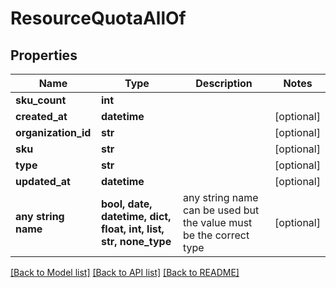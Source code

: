 # ResourceQuotaAllOf


## Properties
Name | Type | Description | Notes
------------ | ------------- | ------------- | -------------
**sku_count** | **int** |  | 
**created_at** | **datetime** |  | [optional] 
**organization_id** | **str** |  | [optional] 
**sku** | **str** |  | [optional] 
**type** | **str** |  | [optional] 
**updated_at** | **datetime** |  | [optional] 
**any string name** | **bool, date, datetime, dict, float, int, list, str, none_type** | any string name can be used but the value must be the correct type | [optional]

[[Back to Model list]](../README.md#documentation-for-models) [[Back to API list]](../README.md#documentation-for-api-endpoints) [[Back to README]](../README.md)


